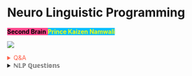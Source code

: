 # Neuro Linguistic Programming

<span style='background-color:#ff468b;'><span style='color:#000000;'>**Second Brain**</span> <span style='background-color:#00bfff;'><span style='color:#ffff00;'>**Prince Kaizen Namwali**</span> 


![](https://cdna.artstation.com/p/assets/images/images/018/367/838/20190529021221/smaller_square/miki-bencz-10-05-king.jpg?1559113941)

<!-- Prince Kaizen Namwali -->

<span style='color:#ff5d46;'>

<details markdown='1'><summary>Q&A</summary>

![](https://i.redd.it/1ctpb8dor8w61.png)

</details>

</span>
<details> <summary>ℕ𝕃ℙ ℚ𝕦𝕖𝕤𝕥𝕚𝕠𝕟𝕤</summary>

1. _Who would you be without your excuses?_
2.  _Why not?_
3.  _What small steps can i take to improve X?_
4. _What works out best in the long run?_
5. _What do you want to do before you die?_
6. _Why do people struggle with money?_
7.  _Is college the only way?_
8.  _How can i learn faster?_
9.  _How can i improve my Brain Health?_
10. _How can i apply what i learn?_
11. _If i died today, what would i regret?_
12. _If God is for me, who can be against me?_
13. _If you can solve a problem, then what is need of worrying? If you cant solve a problem, then what is the use of worrying?_
14.  _How could my life be better with less?_
15. _If i removed one material possession every single day for a month, what would happen?_

</details>
